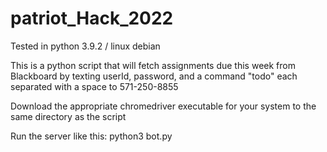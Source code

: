 # patriot_Hack_2022

Tested in python 3.9.2 / linux debian

This is a python script that will fetch assignments due this week from Blackboard by texting userId, password, and a command "todo" each separated with a space to 571-250-8855

Download the appropriate chromedriver executable for your system to the same directory as the script

Run the server like this: python3 bot.py
